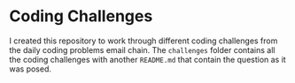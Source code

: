 # Coding Challenges

I created this repository to work through different coding challenges from the
daily coding problems email chain. The `challenges` folder contains all the coding
challenges with another `README.md` that contain the question as it was posed.